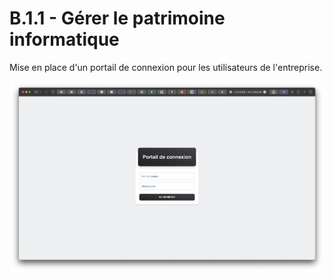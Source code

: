 # **B.1.1** - Gérer le patrimoine informatique

Mise en place d'un portail de connexion pour les utilisateurs de l'entreprise.

![image](/assets/img/st2/11.png)